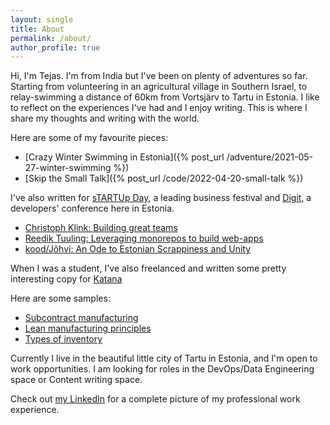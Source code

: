 ```yaml
---
layout: single
title: About
permalink: /about/
author_profile: true
---
```


Hi, I'm Tejas. I'm from India but I've been on plenty of adventures so far. Starting from volunteering in an agricultural village in Southern Israel, to relay-swimming a distance of 60km from Vortsjärv to Tartu in Estonia. I like to reflect on the experiences I've had and I enjoy writing. This is where I share my thoughts and writing with the world.

Here are some of my favourite pieces:

- [Crazy Winter Swimming in Estonia]({% post_url /adventure/2021-05-27-winter-swimming %})
- [Skip the Small Talk]({% post_url /code/2022-04-20-small-talk %})

I've also written for [sTARTUp Day](https://www.startupday.ee/), a leading business festival and [Digit](https://www.digit.dev/), a developers' conference here in Estonia.

- [Christoph Klink: Building great teams](https://www.startupday.ee/news/christoph-klink-from-antler-creating-the-right-conditions-for-building-great-teams)
- [Reedik Tuuling: Leveraging monorepos to build web-apps](https://www.digit.dev/blog/reedik-tuuling-leveraging-monorepo-at-ridango)
- [kood/Jõhvi: An Ode to Estonian Scrappiness and Unity](https://www.startupday.ee/news/johvi-coding-school-an-ode-to-estonian-scrappiness-and-unity)

When I was a student, I've also freelanced and written some pretty interesting copy for [Katana](https://katanamrp.com/)

Here are some samples:

- [Subcontract manufacturing](https://katanamrp.com/blog/subcontract-manufacturing/)
- [Lean manufacturing principles](https://katanamrp.com/lean-manufacturing/)
- [Types of inventory](https://katanamrp.com/types-of-inventory/)

Currently I live in the beautiful little city of Tartu in Estonia, and I'm open to work opportunities.
I am looking for roles in the DevOps/Data Engineering space or Content writing space.

Check out [my LinkedIn](https://www.linkedin.com/in/tejasanilshah/) for a complete picture of my professional work experience.

